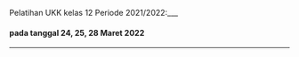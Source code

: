 Pelatihan UKK kelas 12 Periode 2021/2022:___
#### pada tanggal 24, 25, 28 Maret 2022
--------------------
